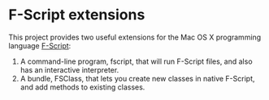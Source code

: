 # F-Script extensions

This project provides two useful extensions for the Mac OS X programming language [F-Script](http://fscript.org/):

1. A command-line program, fscript, that will run F-Script files, and also has an interactive interpreter.
2. A bundle, FSClass, that lets you create new classes in native F-Script, and add methods to existing classes.






